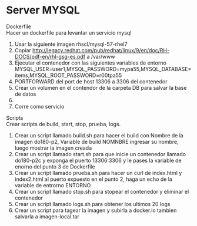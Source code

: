 # Server MYSQL
Dockerfile  
Hacer un dockerfile para levantar un servicio mysql
1) Usar la siguiente imagen rhscl/mysql-57-rhel7
1) Copiar http://legacy.redhat.com/pub/redhat/linux/9/en/doc/RH-DOCS/pdf-en/rhl-gsg-es.pdf a /var/www
2) Ejecutar el contenedor con las siguientes variables de entorno MYSQL_USER=user1,MYSQL_PASSWORD=mypa55,MYSQL_DATABASE=items,MYSQL_ROOT_PASSWORD=r00tpa55
3) PORTFORWARD del port de host 13306 a 3306 del contenedor 
4) Crear un volumen en el contendor de la carpeta DB para salvar la base de datos
5)
8) Corre como servicio

Scripts  
Crear scripts de build, start, stop, prueba, logs.
1) Crear un script llamado build.sh para hacer el build con Nombre de la imagen do180-p2, Variable de build NOMNBRE ingresar su nombre, luego mostrar la imagen creada
2) Crear un script llamado start.sh para que inicie un contenedor llamado do180-p2c y exponga el puerto 13306:3306 y le pases la variable de enorno del punto 3 de Dockerfile
3) Crear un script llamado prueba.sh para hacer un curl de index.html y index2.html al puerto expuesto en el punto 2, haga un echo de la variable de entrorno ENTORNO
4) Crear un script llamado stop.sh para stopear el contenedor y eliminar el contenedor
5) Crear un script llamado logs.sh para obtener los ultimos 20 logs
6) Crear un script para tagear la imagen y subirla a docker.io tambien salvarla a imagen-local.tar

